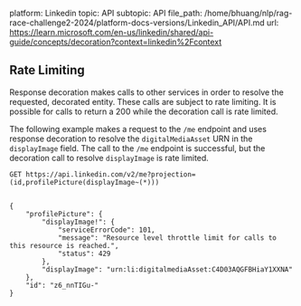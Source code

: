 platform: Linkedin
topic: API
subtopic: API
file_path: /home/bhuang/nlp/rag-race-challenge2-2024/platform-docs-versions/Linkedin_API/API.md
url: https://learn.microsoft.com/en-us/linkedin/shared/api-guide/concepts/decoration?context=linkedin%2Fcontext

## Rate Limiting

Response decoration makes calls to other services in order to resolve the requested, decorated entity. These calls are subject to rate limiting. It is possible for calls to return a 200 while the decoration call is rate limited.

The following example makes a request to the `/me` endpoint and uses response decoration to resolve the `digitalMediaAsset` URN in the `displayImage` field. The call to the `/me` endpoint is successful, but the decoration call to resolve `displayImage` is rate limited.

    GET https://api.linkedin.com/v2/me?projection=(id,profilePicture(displayImage~(*)))
    

    {
        "profilePicture": {
            "displayImage!": {
                "serviceErrorCode": 101,
                "message": "Resource level throttle limit for calls to this resource is reached.",
                "status": 429
            },
            "displayImage": "urn:li:digitalmediaAsset:C4D03AQGFBHiaY1XXNA"
        },
        "id": "z6_nnTIGu-"
    }